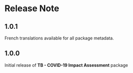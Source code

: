 # Release Note

## 1.0.1

French translations available for all package metadata.

## 1.0.0

Initial release of **TB - COVID-19 Impact Assessment** package
